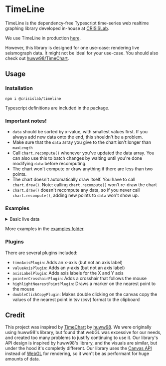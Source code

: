 # TimeLine

TimeLine is the dependency-free Typescript time-series web realtime graphing library developed in-house at [CRISiSLab](https://www.crisislab.org.nz/).

We use TimeLine in production [here](https://shakemap.crisislab.org.nz/).

However, this library is designed for one use-case: rendering live seismograph data. It might not be ideal for your use-case. You should also check out [huww98/TimeChart](https://github.com/huww98/TimeChart).

## Usage

### Installation

```
npm i @crisislab/timeline
```

Typescript definitions are included in the package.

### Important notes!

-   `data` should be sorted by x-value, with smallest values first. If you always add new data onto the end, this shouldn't be a problem.
-   Make sure that the `data` array you give to the chart isn't longer than `maxLength`
-   Call `chart.recompute()` whenever you've updated the data array. You can also use this to batch changes by waiting until you're done modifying `data` before recomputing.
-   The chart won't compute or draw anything if there are less than two points.
-   The chart doesn't automatically draw itself. You have to call `chart.draw()`. Note: calling `chart.recompute()` won't re-draw the chart
-   `chart.draw()` doesn't recompute any data, so if you never call `chart.recompute()`, adding new points to `data` won't show up.

### Examples

<details>
<summary>Basic live data</summary>

```ts
import {
	TimeLine,
	TimeLineDataPoint,
	timeAxisPlugin,
	axisLabelPlugin,
} from "@crisislab/timeline";

const data: TimeLineDataPoint[] = [];
const timeWindow = 30 * 1000;
const chart = new TimeLine({
	container: document.getElementById("chart-container") as HTMLElement,
	data,
	timeWindow,
	// Note that these aren't used by the chart itself, they're just used by plugins
	timeAxisLabel: "Time",
	valueAxisLabel: "Random numbers",
	plugins: [
		// By default, the chart doesn't draw an x or y axis.
		// You can use these built-in plugins though.
		timeAxisPlugin((x) => new Date(x).toLocaleTimeString()),
		axisLabelPlugin(),
	],
});

let prev = 0;
setInterval(() => {
	const y =
		prev + Math.floor(Math.random() * 10) * (Math.random() > 0.5 ? -1 : 1);
	prev = y;
	data.push({
		time: Date.now(),
		value: y,
	});

	// Call chart.recompute() when you're done updating `data`
	chart.recompute();
}, 50);

// Note that you need to call chart.draw() yourself
function renderLoop() {
	requestAnimationFrame(renderLoop);
	chart.draw();
}
renderLoop();
```

</details>

More examples in the [examples folder](./examples/).

### Plugins

There are several plugins included:

-   `timeAxisPlugin`: Adds an x-axis (but not an axis label)
-   `valueAxisPlugin`: Adds an y-axis (but not an axis label)
-   `axisLabelPlugin`: Adds axis labels for the X and Y axis
-   `pointerCrosshairPlugin`: Adds a crosshair that follows the mouse
-   `highlightNearestPointPlugin`: Draws a marker on the nearest point to the mouse
-   `doubleClickCopyPlugin`: Makes double clicking on the canvas copy the values of the nearest point in tsv (csv) format to the clipboard

## Credit

This project was inspired by [TimeChart](https://github.com/huww98/TimeChart) by [huww98](https://github.com/huww98). We were originally using huww98's library, but found that webGL was excessive for our needs, and created too many problems to justify continuing to use it. Our library's API design is inspired by huww98's library, and the visuals are similar, but under the hood it's completly different. Our library uses the [Canvas API](https://developer.mozilla.org/en-US/docs/Web/API/Canvas_API) instead of [WebGL](https://developer.mozilla.org/en-US/docs/Web/API/WebGL_API) for rendering, so it won't be as performant for huge amounts of data.

